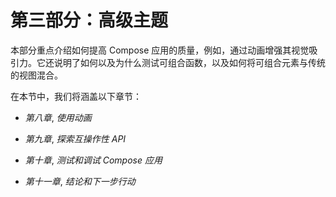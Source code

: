 # 第三部分：高级主题

本部分重点介绍如何提高 Compose 应用的质量，例如，通过动画增强其视觉吸引力。它还说明了如何以及为什么测试可组合函数，以及如何将可组合元素与传统的视图混合。

在本节中，我们将涵盖以下章节：

+   *第八章*, *使用动画*

+   *第九章*, *探索互操作性 API*

+   *第十章*, *测试和调试 Compose 应用*

+   *第十一章*, *结论和下一步行动*
